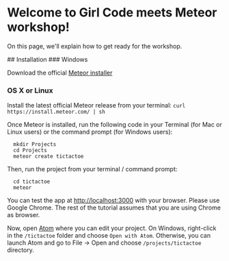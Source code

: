 # Welcome to Girl Code meets Meteor workshop!
<p class="flow-text">On this page, we'll explain how to get ready for the workshop.</p>
## Installation
### Windows

Download the official [Meteor installer](https://install.meteor.com/windows)

### OS X or Linux

Install the latest official Meteor release from your terminal:
`curl https://install.meteor.com/ | sh`

Once Meteor is installed, run the following code in your Terminal (for Mac or Linux users) or the command prompt (for Windows users):

```
  mkdir Projects
  cd Projects
  meteor create tictactoe
```

Then, run the project from your terminal / command prompt:

```
  cd tictactoe
  meteor
```

You can test the app at [http://localhost:3000](http://localhost:3000) with your browser. Please use Google Chrome. The rest of the tutorial assumes that you are using Chrome as browser.

Now, open [Atom](https://atom.io/) where you can edit your project. On Windows, right-click in the `/tictactoe` folder and choose `Open with Atom`. Otherwise, you can launch Atom and go to File -> Open and choose `/projects/tictactoe` directory.
